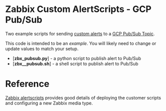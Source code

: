 # Zabbix Custom AlertScripts - GCP Pub/Sub 

Two example scripts for sending [custom alerts][zbx_customalerts] to a [GCP Pub/Sub Topic][pub/sub]. 

This code is intended to be an _example_. You will likely need to change or
update values to match your setup.

* [**zbx_pubsub.py**] - a python script to publish alert to Pub/Sub
* [**zbx__pubsub.sh**] - a shell script to publish alert to Pub/Sub

# Reference

[Zabbix alertscripts][sriccio] provides good details of deploying the customer scripts and configuring a new Zabbix media type. 

[pub/sub]: https://cloud.google.com/pubsub/docs/publisher
[zbx_customalerts]: https://www.zabbix.com/documentation/current/manual/config/notifications/media/script
[sriccio]: https://github.com/sriccio/zabbix-alertscripts

